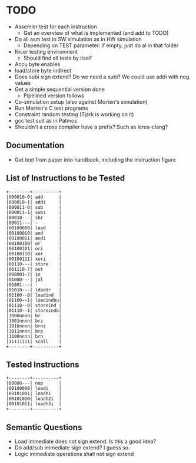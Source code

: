 # TODO

 * Assemler test for each instruction
   * Get an overview of what is implemented (and add to TODO)
 * Do all asm test in SW simulation as in HW simulation
   * Depending on TEST parameter: if empty, just do al in that folder 
 * Nicer testing environment
   * Should find all tests by itself
 * Accu byte enables
 * load/store byte indirect
 * Does subi sign extend? Do we need a subi? We could use addi with neg. values
 * Get a simple sequential version done
   * Pipelined version follows
 * Co-simulation setup (also against Morten's simulation)
 * Run Morten's C test programs
 * Constraint random testing (Tjark is working on it)
 * gcc test suit as in Patmos
 * Shouldn't a cross compiler have a prefix? Such as leros-clang?

## Documentation

 * Get text from paper into handbook, including the instruction figure

## List of Instructions to be Tested

```aidl
+--------+----------+
|000010-0| add      |
|000010-1| addi     |
|000011-0| sub      |
|000011-1| subi     |
|00010---| shr      |
|00011---| -        |
|00100000| load     |
|00100010| and      |
|00100011| andi     |
|00100100| or       |
|00100101| ori      |
|00100110| xor      |
|00100111| xori     |
|00110---| store    |
|001110-?| out      |
|000001-?| in       |
|01000---| jal      |
|01001---| -        |
|01010---| ldaddr   |
|01100--0| loadind  |
|01100--1| loadindbu|
|01110--0| storeind |
|01110--1| storeindb|
|1000nnnn| br       |
|1001nnnn| brz      |
|1010nnnn| brnz     |
|1011nnnn| brp      |
|1100nnnn| brn      |
|11111111| scall    |
+--------+----------+
```

## Tested Instructions

```aidl
+--------+----------+
|00000---| nop      |
|00100000| loadi    |
|00101001| loadhi   |
|00101010| loadh2i  |
|00101011| loadh3i  |
+--------+----------+
```
## Semantic Questions

 * Load immediate does not sign extend. Is this a good idea?
 * Do add/sub immediate sign extend? I guess so.
 * Logic immediate operations shall not sign extend